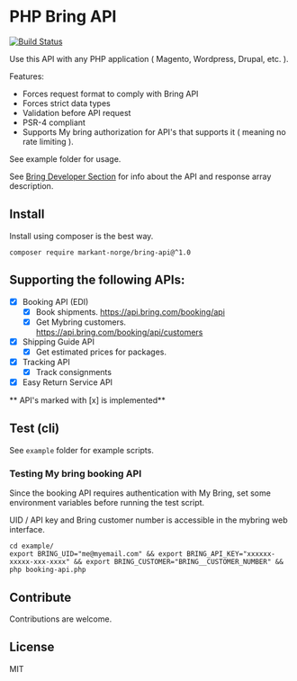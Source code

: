# PHP Bring API 

[![Build Status](https://travis-ci.org/Markantnorge/php-bring-api.svg?branch=master)](https://travis-ci.org/Markantnorge/php-bring-api)


Use this API with any PHP application ( Magento, Wordpress, Drupal, etc. ).

Features:

- Forces request format to comply with Bring API
- Forces strict data types
- Validation before API request
- PSR-4 compliant
- Supports My bring authorization for API's that supports it ( meaning no rate limiting ).

See example folder for usage.


See [Bring Developer Section](http://developer.bring.com/) for info about the API and response array description.


## Install

Install using composer is the best way.

``` 
composer require markant-norge/bring-api@^1.0
```

## Supporting the following APIs:



- [x] Booking API (EDI)
    - [x] Book shipments. https://api.bring.com/booking/api
    - [x] Get Mybring customers. https://api.bring.com/booking/api/customers
- [x] Shipping Guide API  
    - [x] Get estimated prices for packages. 
- [x] Tracking API
    - [x] Track consignments
- [x] Easy Return Service API    
    
** API's marked with [x] is implemented**


## Test (cli)

See `example` folder for example scripts.

### Testing My bring booking API

Since the booking API requires authentication with My Bring, set some environment variables before running the test script.

UID / API key and Bring customer number is accessible in the mybring web interface.

```
cd example/
export BRING_UID="me@myemail.com" && export BRING_API_KEY="xxxxxx-xxxxx-xxx-xxxx" && export BRING_CUSTOMER="BRING__CUSTOMER_NUMBER" && php booking-api.php
```

## Contribute

Contributions are welcome.

## License

MIT
